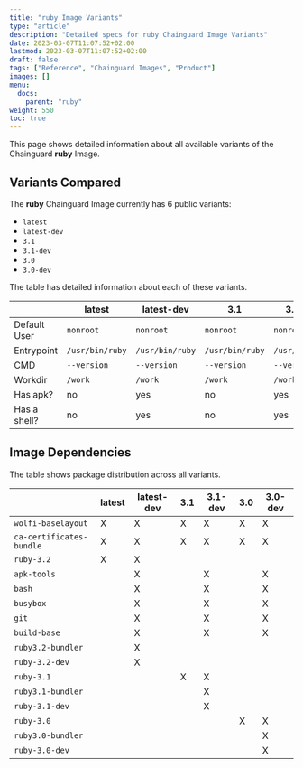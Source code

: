 ```yaml
---
title: "ruby Image Variants"
type: "article"
description: "Detailed specs for ruby Chainguard Image Variants"
date: 2023-03-07T11:07:52+02:00
lastmod: 2023-03-07T11:07:52+02:00
draft: false
tags: ["Reference", "Chainguard Images", "Product"]
images: []
menu:
  docs:
    parent: "ruby"
weight: 550
toc: true
---
```


This page shows detailed information about all available variants of the Chainguard **ruby** Image.

## Variants Compared
The **ruby** Chainguard Image currently has 6 public variants: 

- `latest`
- `latest-dev`
- `3.1`
- `3.1-dev`
- `3.0`
- `3.0-dev`

The table has detailed information about each of these variants.

|              | latest          | latest-dev      | 3.1             | 3.1-dev         | 3.0             | 3.0-dev         |
|--------------|-----------------|-----------------|-----------------|-----------------|-----------------|-----------------|
| Default User | `nonroot`       | `nonroot`       | `nonroot`       | `nonroot`       | `nonroot`       | `nonroot`       |
| Entrypoint   | `/usr/bin/ruby` | `/usr/bin/ruby` | `/usr/bin/ruby` | `/usr/bin/ruby` | `/usr/bin/ruby` | `/usr/bin/ruby` |
| CMD          | `--version`     | `--version`     | `--version`     | `--version`     | `--version`     | `--version`     |
| Workdir      | `/work`         | `/work`         | `/work`         | `/work`         | `/work`         | `/work`         |
| Has apk?     | no              | yes             | no              | yes             | no              | yes             |
| Has a shell? | no              | yes             | no              | yes             | no              | yes             |

## Image Dependencies
The table shows package distribution across all variants.

|                          | latest | latest-dev | 3.1 | 3.1-dev | 3.0 | 3.0-dev |
|--------------------------|--------|------------|-----|---------|-----|---------|
| `wolfi-baselayout`       | X      | X          | X   | X       | X   | X       |
| `ca-certificates-bundle` | X      | X          | X   | X       | X   | X       |
| `ruby-3.2`               | X      | X          |     |         |     |         |
| `apk-tools`              |        | X          |     | X       |     | X       |
| `bash`                   |        | X          |     | X       |     | X       |
| `busybox`                |        | X          |     | X       |     | X       |
| `git`                    |        | X          |     | X       |     | X       |
| `build-base`             |        | X          |     | X       |     | X       |
| `ruby3.2-bundler`        |        | X          |     |         |     |         |
| `ruby-3.2-dev`           |        | X          |     |         |     |         |
| `ruby-3.1`               |        |            | X   | X       |     |         |
| `ruby3.1-bundler`        |        |            |     | X       |     |         |
| `ruby-3.1-dev`           |        |            |     | X       |     |         |
| `ruby-3.0`               |        |            |     |         | X   | X       |
| `ruby3.0-bundler`        |        |            |     |         |     | X       |
| `ruby-3.0-dev`           |        |            |     |         |     | X       |

